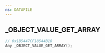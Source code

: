 ```yaml
---
ns: DATAFILE
---
```

## _OBJECT_VALUE_GET_ARRAY

```c
// 0x1B5447CF18544B18
Any _OBJECT_VALUE_GET_ARRAY();
```


